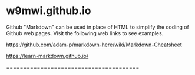 # w9mwi.github.io

Github "Markdown" can be used in place of HTML to simplify
the coding of Github web pages.  Visit the following web
links to see examples.

https://github.com/adam-p/markdown-here/wiki/Markdown-Cheatsheet

https://learn-markdown.github.io/

=======================================</br>

